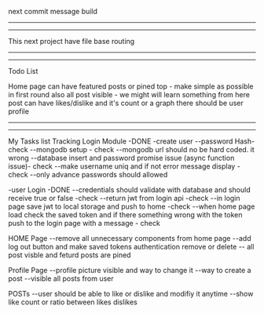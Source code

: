 next commit message build

---

---

This next project have file base routing

---

---

Todo List

Home page can have featured posts or pined top - make simple as possible in first round
also all post visible - we might will learn something from here
post can have likes/dislike and it's count or a graph
there should be user profile

---

---

My Tasks list Tracking
Login Module -DONE
-create user
--password Hash-check
--mongodb setup - check
--mongodb url should no be hard coded. it wrong
--database insert and password promise issue (async function issue)- check
--make username uniq and if not error message display - check
--only advance passwords should allowed

-user Login -DONE
--credentials should validate with database and should receive true or false -check
--return jwt from login api -check
--in login page save jwt to local storage and push to home -check
--when home page load check the saved token and if there something wrong with the token push to the login page with a message - check

HOME Page
--remove all unnecessary components from home page
--add log out button and make saved tokens authentication remove or delete
-- all post visble and feturd posts are pined

Profile Page
--profile picture visible and way to change it
--way to create a post
--visible all posts from user

POSTs
--user should be able to like or dislike and modifiy it anytime
--show like count or ratio between likes dislikes
